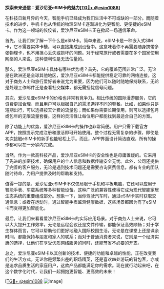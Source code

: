 **探索未来通信：爱沙尼亚eSIM卡的魅力[[TG💪+ @esim1088](https://t.me/s/esim1088)]**

在科技日新月异的今天，智能手机已经成为我们生活中不可或缺的一部分。而随着技术的进步，手机卡也从传统的物理SIM卡逐渐进化为更智能、更便捷的eSIM卡。作为这一领域的佼佼者，爱沙尼亚eSIM卡正在掀起一场通信革命。

首先，让我们来了解一下什么是eSIM卡。简单来说，eSIM卡是一种嵌入式SIM卡，它不需要实体卡槽，可以直接集成到设备中。这意味着你不再需要随身携带多张物理卡，也不用担心丢失或损坏的问题。对于经常旅行或者需要在多个国家使用网络的人来说，这种便利性是无法估量的。

那么，爱沙尼亚eSIM卡具体有哪些优势呢？首先，它的覆盖范围非常广泛。无论是在欧洲还是全球其他地区，爱沙尼亚eSIM卡都能提供稳定可靠的网络连接。这对于商务人士和旅行爱好者来说尤为重要，因为他们可以随时随地保持联系，无论是处理工作邮件还是查看社交媒体，都无需担忧信号问题。

其次，爱沙尼亚eSIM卡的价格也非常有竞争力。相比传统的国际漫游服务，它的资费更加合理，而且用户可以根据自己的需求选择不同的套餐。比如，如果你只是短期出行，可以选择按天计费的流量包；而如果你需要长期使用，则可以选择包月或包年的无限流量套餐。这样的灵活性让每位用户都能找到最适合自己的方案。

除了功能上的优势，爱沙尼亚eSIM卡的操作也非常简便。用户只需下载官方APP，按照提示完成注册和激活即可开始使用。整个过程无需复杂的步骤，即使是初次接触eSIM卡的新手也能轻松上手。而且，APP界面设计简洁直观，所有的操作都可以在一分钟内完成。

当然，作为一款高科技产品，爱沙尼亚eSIM卡的安全性也是毋庸置疑的。它采用了先进的加密技术，确保用户的个人信息和数据传输安全无忧。此外，公司还提供了完善的客户服务，无论是遇到技术问题还是需要咨询资费信息，都有专业的团队随时待命，为用户提供及时的帮助和支持。

值得一提的是，爱沙尼亚eSIM卡不仅仅局限于手机和平板电脑，它还可以应用于智能手表、车载系统等多种智能设备。这种广泛的兼容性使得它成为现代智能家居生态系统的重要组成部分。想象一下，当你驾驶汽车时，通过eSIM卡实时获取交通信息；或者在运动时，通过智能手表监测健康数据，这些场景都因为有了eSIM卡而变得更加智能化。

最后，让我们来看看爱沙尼亚eSIM卡的实际应用场景。对于商务人士来说，它可以大大提升工作效率，无论是远程会议还是文件传输，都能保证高效顺畅；对于学生群体而言，它可以帮助他们更好地融入国际校园生活，无论是在课堂上还是课余时间，都能保持与朋友和家人的联系；而对于普通消费者来说，它则是一个经济实惠的选择，让他们在享受优质网络服务的同时，还能节省不必要的开支。

总之，爱沙尼亚eSIM卡以其创新的技术、便捷的功能和卓越的性能，正在改变我们的生活方式。无论你是频繁出差的职场精英，还是喜欢四处游玩的背包客，亦或是追求品质生活的家庭用户，这款产品都能满足你的需求。现在就行动起来吧，在这个数字化时代，让我们一起拥抱更智能、更高效的未来！

[[TG💪+ @esim1088](https://t.me/s/esim1088) ![Image](https://i.postimg.cc/4NQfJmqS/Snipaste-2025-05-13-00-14-12.png)]